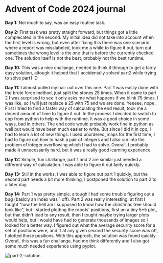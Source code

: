 # Advent of Code 2024 journal

**Day 1:**
Not much to say, was an easy routine task.

**Day 2:**
First task was pretty straight forward, but things got a little complecated in the second. My initial idea did not take into account when the first level is wrong, but even after fixing this there was one scenario where a report was misslabeled, took me a while to figure it out, turn out sometimes the wrong level is the one that is before the currently checked one.
The solution itself is not the best, probably not the best runtime.

**Day 10:**
This was a nice challange, needed to think it through to get a fairly easy solution, altough it helped that I accidentally solved part2 while trying to solve part1 :D

**Day 11:**
I almost pulled my hair out over this one. Part 1 was easily done with the brute force method, just split the stones 25 times. When it came to part 2 I was surprised to see it only asks me what happens if we blink 75 times. I was like, so I will just replace a 25 with 75 and we are done. Yeeeee, nope. First I tried to find a faster way of calculating the end result, took me a decent amount of time to figure it out. In the process I decided to switch to cpp from python to help with the runtime. It was a good choice in some ways, bad in others. The end code would probably work fine in python as well but would have been much easier to write.
But since I did it in cpp, I had to learn a lot of new things. I used unordered_maps for the first time, I had to figure out how to hash a pair of integers and I also ran into the problem of integer overflowing which I had to solve.
Overall, I probably made it unnecessarily hard, but it was a really good learning experience.

**Day 12:**
Simple, fun challange, part 1 and 2 are similar just needed a different way of calculation. I was able to figure it out fairly quickly.

**Day 13:**
Still in the works, I was able to figure out part 1 quickly, but the second part needs a bit more thinking, I postponed the solution to part 2 to a later day.

**Day 14:**
Part 1 was pretty simple, altough I had some trouble figuring out a bug (basicly an index was 1 off). Part 2 was really interesting, at first I tought "how the hell am I supposed to know how the christmas tree should look like", but I started plotting the robots' positions, first on a tiny 5*5 plot, but that didn't lead to any result, then I tought maybe trying larger plots would help, but I would have had to generate thousands of images so I looked for a better way. I figured out what the average security score for a set of positions were, and if at any given second the security score was off, I plotted those positions. With this approch, the solution was found quickly. Overall, this was a fun challange, had me think differently and I also got some much needed experience using pyplot.

![part-2-solution](https://github.com/user-attachments/assets/6be92b27-fb10-4ec0-a462-5713476d027f)
